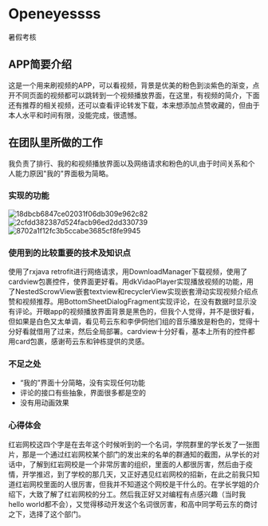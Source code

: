 # Openeyessss
 暑假考核
 ## APP简要介绍
 这是一个用来刷视频的APP，可以看视频，背景是优美的粉色到淡紫色的渐变，点开不同页面的视频都可以跳转到一个视频播放界面，在这里，有视频的简介，下面还有推荐的相关视频，还可以查看评论转发下载，本来想添加点赞收藏的，但由于本人水平和时间有限，没能完成，很遗憾。
 ## 在团队里所做的工作
 我负责了排行、我的和视频播放界面以及网络请求和粉色的UI,由于时间关系和个人能力原因"我的"界面极为简略。
 ### 实现的功能
![18dbcb6847ce02031f06db309e962c82](https://github.com/sleepingfishboy/Openeyessss/assets/113912189/e4e2dc0e-17a4-4857-aeb1-255f0cdca372)
![2cfdd382387d524facb96ed2dd330739](https://github.com/sleepingfishboy/Openeyessss/assets/113912189/e4939534-f468-4ef7-9768-514b0a4fa0bc)
![8702a1f12fc3b5ccabe3685cf8fe9945](https://github.com/sleepingfishboy/Openeyessss/assets/113912189/993e9d98-9d0b-49cc-83d1-873751a2ac45)


### 使用到的比较重要的技术及知识点
 使用了rxjava retrofit进行网络请求，用DownloadManager下载视频，使用了cardview包裹控件，使界面更好看。用dkVidaoPlayer实现播放视频的功能，用了NestedScrowView嵌套textview和recyclerView实现嵌套滑动实现视频介绍点赞和视频推荐。用BottomSheetDialogFragment实现评论，在没有数据时显示没有评论。开眼app的视频播放界面背景是黑色的，但我个人觉得，并不是很好看，但如果是白色又太单调，看见苟云东和李伊侗他们组的音乐播放是粉色的，觉得十分好看就借用了过来，然后全局部署。cardview十分好看，基本上所有的控件都用card包裹，感谢苟云东和钟栋提供的灵感。


### 不足之处

+ “我的”界面十分简略，没有实现任何功能
+ 评论的接口有些抽象，界面很多都是空的
+ 没有用动画效果
  
  
  

### 心得体会
红岩网校这四个字是在去年这个时候听到的一个名词，学院群里的学长发了一张图片，那是一个通过红岩网校某个部门的发出来的名单的群通知的截图，从学长的对话中，了解到红岩网校是一个非常厉害的组织，里面的人都很厉害，然后由于疫情，开学推迟，到了学校的那几天，又正好遇见红岩网校的招新，在此之前我只知道红岩网校里面的人很厉害，但我并不知道这个网校是干什么的。在学长学姐的介绍下，大致了解了红岩网校的分工。然后我正好又对编程有点感兴趣（当时我hello world都不会），又觉得移动开发这个名词很厉害，和高中同学苟云东的商讨之下，选择了这个部门。

